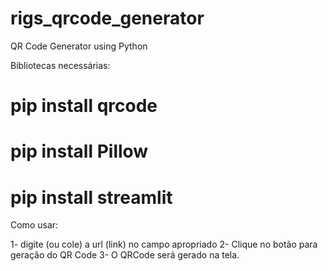 # rigs_qrcode_generator
QR Code Generator using Python

Bibliotecas necessárias:

# pip install qrcode
# pip install Pillow
# pip install streamlit

Como usar:

1- digite (ou cole) a url (link) no campo apropriado
2- Clique no botão para geração do QR Code
3- O QRCode será gerado na tela.
